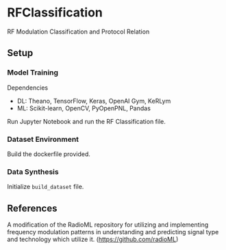 # RFClassification
RF Modulation Classification and Protocol Relation

## Setup
### Model Training
Dependencies
- DL: Theano, TensorFlow, Keras, OpenAI Gym, KeRLym
- ML: Scikit-learn, OpenCV, PyOpenPNL, Pandas

Run Jupyter Notebook and run the RF Classification file.

### Dataset Environment
Build the dockerfile provided.

### Data Synthesis
Initialize `build_dataset` file.

## References
A modification of the RadioML repository for utilizing and implementing frequency modulation patterns in understanding and predicting signal type and technology which utilize it. (https://github.com/radioML)
